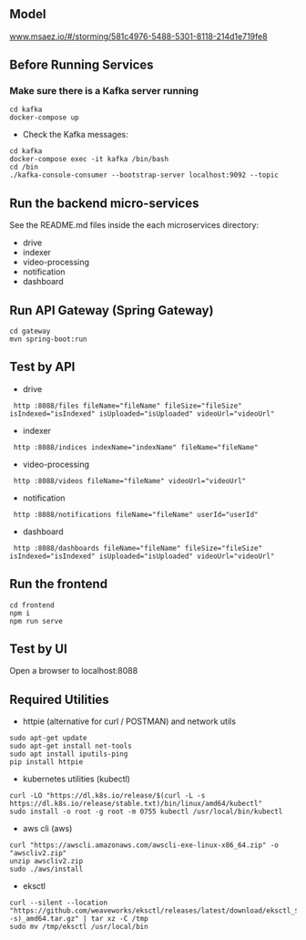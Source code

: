 # 

## Model
www.msaez.io/#/storming/581c4976-5488-5301-8118-214d1e719fe8

## Before Running Services
### Make sure there is a Kafka server running
```
cd kafka
docker-compose up
```
- Check the Kafka messages:
```
cd kafka
docker-compose exec -it kafka /bin/bash
cd /bin
./kafka-console-consumer --bootstrap-server localhost:9092 --topic
```

## Run the backend micro-services
See the README.md files inside the each microservices directory:

- drive
- indexer
- video-processing
- notification
- dashboard


## Run API Gateway (Spring Gateway)
```
cd gateway
mvn spring-boot:run
```

## Test by API
- drive
```
 http :8088/files fileName="fileName" fileSize="fileSize" isIndexed="isIndexed" isUploaded="isUploaded" videoUrl="videoUrl" 
```
- indexer
```
 http :8088/indices indexName="indexName" fileName="fileName" 
```
- video-processing
```
 http :8088/videos fileName="fileName" videoUrl="videoUrl" 
```
- notification
```
 http :8088/notifications fileName="fileName" userId="userId" 
```
- dashboard
```
 http :8088/dashboards fileName="fileName" fileSize="fileSize" isIndexed="isIndexed" isUploaded="isUploaded" videoUrl="videoUrl" 
```


## Run the frontend
```
cd frontend
npm i
npm run serve
```

## Test by UI
Open a browser to localhost:8088

## Required Utilities

- httpie (alternative for curl / POSTMAN) and network utils
```
sudo apt-get update
sudo apt-get install net-tools
sudo apt install iputils-ping
pip install httpie
```

- kubernetes utilities (kubectl)
```
curl -LO "https://dl.k8s.io/release/$(curl -L -s https://dl.k8s.io/release/stable.txt)/bin/linux/amd64/kubectl"
sudo install -o root -g root -m 0755 kubectl /usr/local/bin/kubectl
```

- aws cli (aws)
```
curl "https://awscli.amazonaws.com/awscli-exe-linux-x86_64.zip" -o "awscliv2.zip"
unzip awscliv2.zip
sudo ./aws/install
```

- eksctl 
```
curl --silent --location "https://github.com/weaveworks/eksctl/releases/latest/download/eksctl_$(uname -s)_amd64.tar.gz" | tar xz -C /tmp
sudo mv /tmp/eksctl /usr/local/bin
```

